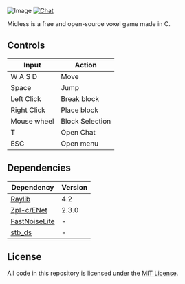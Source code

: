 ![Image](https://i.imgur.com/4Ku3xak.png)
[![Chat](https://img.shields.io/discord/908871478576033832?label=%20chat%20on%20discord)](https://discord.gg/tZthSbpUcV)

Midless is a free and open-source voxel game made in C.

## Controls

| Input                        | Action                |
|-------------------------------|----------------------|
| W A S D             | Move                           |
| Space               | Jump                           |
| Left Click          | Break block                    |
| Right Click         | Place block                    |
| Mouse wheel         | Block Selection                |
| T                   | Open Chat                      |
| ESC                 | Open menu                      |

## Dependencies

| Dependency    | Version |
|---------------|---------|
| [Raylib](https://github.com/raysan5/raylib/)        | 4.2     |
| [Zpl-c/ENet](https://github.com/zpl-c/enet)    | 2.3.0   |
| [FastNoiseLite](https://github.com/Auburn/FastNoiseLite) | -       |
| [stb_ds](https://github.com/nothings/stb/blob/master/stb_ds.h) | -       |


## License

All code in this repository is licensed under the [MIT License](https://github.com/Sirvoid/Midless/blob/main/LICENSE).